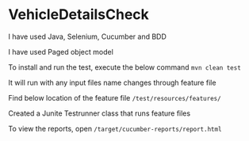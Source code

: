 # VehicleDetailsCheck

I have used Java, Selenium, Cucumber and BDD

I have used Paged object model 

To install and run the test, execute the below command
`mvn clean test`

It will run with  any input files name changes through feature file

Find below location of the feature file
`/test/resources/features/`

Created a Junite Testrunner class that runs feature files

To view the reports, open 
`/target/cucumber-reports/report.html`
